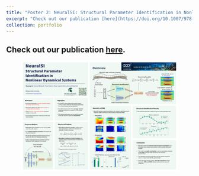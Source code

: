 ```yaml
---
title: "Poster 2: NeuralSI: Structural Parameter Identification in Nonlinear Dynamical Systems"
excerpt: "Check out our publication [here](https://doi.org/10.1007/978-3-031-25082-8_22). <br/><img src='/files/portfolio/poster2.png'>"
collection: portfolio
---
```


Check out our publication [here](https://doi.org/10.1007/978-3-031-25082-8_22).
-----

<figure>
  <img src="/files/portfolio/poster2.png" alt="Description of the image"/>
</figure>
